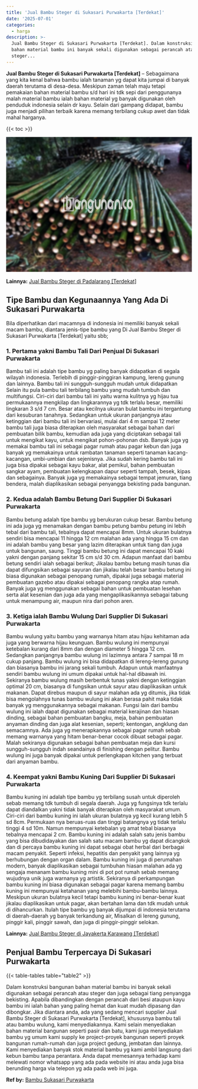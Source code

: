 ```yaml
---
title: 'Jual Bambu Steger di Sukasari Purwakarta [Terdekat]'
date: '2025-07-01'
categories:
  - harga
description: >-
  Jual Bambu Steger di Sukasari Purwakarta [Terdekat]. Dalam konstruksi bangunan
  bahan material bambu ini banyak sekali digunakan sebagai perancah atau
  steger...
---
```


**Jual Bambu Steger di Sukasari Purwakarta \[Terdekat\]** – Sebagaimana yang kita kenal bahwa bambu ialah tanaman yg dapat kita jumpai di banyak daerah terutama di desa-desa. Meskipun zaman telah maju tetapi pemakaian bahan material bambu s/d hari ini tdk sepi dari penggunanya malah material bambu ialah bahan material yg banyak digunakan oleh penduduk indonesia selain dr kayu. Selain dari gampang didapat, bambu juga menjadi pilihan terbaik karena memang terbilang cukup awet dan tidak mahal harganya.

{{< toc >}}

![Jual Bambu Steger di Sukasari Purwakarta [Terdekat]](/images/jual-bambu-tali-33.png)

**Lainnya:** [Jual Bambu Steger di Padalarang \[Terdekat\]](https://bambu.bangunan.co/jual-bambu-steger-di-padalarang-terdekat/)

## Tipe Bambu dan Kegunaannya Yang Ada Di Sukasari Purwakarta

Bila diperhatikan dari macamnya di indonesia ini memiliki banyak sekali macam bambu, diantara jenis-tipe bambu yang Di Jual Bambu Steger di Sukasari Purwakarta \[Terdekat\] yaitu sbb;

### 1\. Pertama yakni Bambu Tali Dari Penjual Di Sukasari Purwakarta

Bambu tali ini adalah tipe bambu yg paling banyak didapatkan di segala wilayah indonesia. Terlebih di pinggir-pinggiran kampung, lereng gunung dan lainnya. Bambu tali ini sungguh-sungguh mudah untuk didapatkan Selain itu pula bambu tali terbilang bambu yang mudah tumbuh dan multifungsi. Ciri-ciri dari bambu tali ini yaitu warna kulitnya yg hijau tua permukaannya mengkilap dan lingkarannya yg tdk terlalu besar, memiliki lingkaran 3 s/d 7 cm. Besar atau kecilnya ukuran bulat bambu ini tergantung dari kesuburan tanahnya. Sedangkan untuk ukuran panjangnya atau ketinggian dari bambu tali ini bervariasi, mulai dari 4 m sampai 12 meter bambu tali juga biasa diterapkan oleh masyarakat sebagai bahan dari pembuatan bilik bambu, kemudian ada juga yang diciptakan sebagai tali untuk mengikat kayu, untuk mengikat pohon-pohonan dsb. Banyak juga yg memakai bambu tali ini sebagai pagar rumah atau pagar kebun dan juga banyak yg memakainya untuk rambatan tanaman seperti tanaman kacang-kacangan, umbi-umbian dan sejenisnya. Jika sudah kering bambu tali ini juga bisa dipakai sebagai kayu bakar, alat pemikul, bahan pembuatan sangkar ayam, pembuatan kelengkapan dapur seperti tampah, besek, kipas dan sebagainya. Banyak juga yg memakainya sebagai tempat jemuran, tiang bendera, malah diaplikasikan sebagai penyangga bekisting pada bangunan.

### 2\. Kedua adalah Bambu Betung Dari Supplier Di Sukasari Purwakarta

Bambu betung adalah tipe bambu yg berukuran cukup besar. Bambu betung ini ada juga yg menamakan dengan bambu petung bambu petung ini lebih tebal dari bambu tali, tebalnya dapat mencapai 8mm. Untuk ukuran bulatnya sendiri bisa mencapai 11 hingga 12 cm malahan ada yang hingga 15 cm dan ini adalah bambu yang besar yang lazim diterapkan untuk tiang dan juga untuk bangunan, saung. Tinggi bambu betung ini dapat mencapai 10 kaki yakni dengan panjang sekitar 15 cm s/d 30 cm. Adapun manfaat dari bambu betung sendiri ialah sebagai berikut; Jikalau bambu betung masih tunas dia dapat difungsikan sebagai sayuran dan jikalau telah besar bambu betung ini biasa digunakan sebagai penopang rumah, dipakai juga sebagai material pembuatan gazebo atau dipakai sebagai penopang rangka atap rumah. Banyak juga yg menggunakan sebagai bahan untuk pembuatan lesehan serta alat kesenian dan juga ada yang mengaplikasikannya sebagai tabung untuk menampung air, maupun nira dari pohon aren.

### 3\. Ketiga ialah Bambu Wulung Dari Supplier Di Sukasari Purwakarta

Bambu wulung yaitu bambu yang warnanya hitam atau hijau kehitaman ada juga yang berwarna hijau keunguan. Bambu wulung ini mempunyai ketebalan kurang dari 8mm dan dengan diameter 5 hingga 12 cm. Sedangkan panjangnya bambu wulung ini lazimnya antara 7 sampai 18 m cukup panjang. Bambu wulung ini bisa didapatkan di lereng-lereng gunung dan biasanya bambu ini jarang sekali tumbuh. Adapun untuk manfaatnya sendiri bambu wulung ini umum dipakai untuk hal-hal dibawah ini. Sekiranya bambu wulung masih berbentuk tunas yakni dengan ketinggian optimal 20 cm, biasanya di fungsikan untuk sayur atau diaplikasikan untuk makanan. Dapat direbus maupun di sayur malahan ada yg ditumis, jika tidak bisa mengolahnya tunas bambu wulung ini akan berasa pahit maka tidak banyak yg menggunakannya sebagai makanan. Fungsi lain dari bambu wulung ini ialah dapat digunakan sebagai material kerajinan dan hiasan dinding, sebagai bahan pembuatan bangku, meja, bahan pembuatan anyaman dinding dan juga alat kesenian, seperti; kentongan, angklung dan semacamnya. Ada juga yg menerapkannya sebagai pagar rumah sebab memang warnanya yang hitam benar-benar cocok dibuat sebagai pagar. Malah sekiranya digunakan sebagai bahan pembuatan meja dan kursi sungguh-sungguh indah seandainya di finishing dengan pelitur. Bambu wulung ini juga banyak dipakai untuk perlengkapan kitchen yang terbuat dari anyaman bambu.

### 4\. Keempat yakni Bambu Kuning Dari Supplier Di Sukasari Purwakarta

Bambu kuning ini adalah tipe bambu yg terbilang susah untuk diperoleh sebab memang tdk tumbuh di segala daerah. Juga yg fungsinya tdk terlalu dapat diandalkan yakni tidak banyak diterapkan oleh masyarakat umum. Ciri-ciri dari bambu kuning ini ialah ukuran bulatnya yg kecil kurang lebih 5 sd 8cm. Permukaan nya beruas-ruas dan tinggi batangnya yg tidak terlalu tinggi 4 sd 10m. Namun mempunyai ketebalan yg amat tebal biasanya tebalnya mencapai 2 cm. Bambu kuning ini adalah salah satu jenis bambu yang bisa dibudidayakan dan salah satu macam bambu yg dapat dicangkok dan di percaya bambu kuning ini dapat sebagai obat herbal dari berbagai macam penyakit. Seperti infeksi, hepatitis dan penyakit yang lainnya yg berhubungan dengan organ dalam. Bambu kuning ini juga di perumahan modern, banyak diaplikasikan sebagai tumbuhan hiasan malahan ada yg sengaja menanam bambu kuning mini di pot pot rumah sebab memang wujudnya unik juga warnanya yg artistik. Sekiranya di perkampungan bambu kuning ini biasa digunakan sebagai pagar karena memang bambu kuning ini mempunyai ketahanan yang melebihi bambu-bambu lainnya. Meskipun ukuran bulatnya kecil tetapi bambu kuning ini benar-benar kuat jikalau diaplikasikan untuk pagar, akan bertahan lama dan tdk mudah untuk di dihancurkan. Itulah tipe bambu yg banyak dijumpai di indonesia terutama di daerah-daerah yg banyak terkandung air, Misalkan di lereng gunung, pinggir kali, pinggir sawah, dan juga di pinggir-pinggir selokan.

**Lainnya:** [Jual Bambu Steger di Jayakerta Karawang \[Terdekat\]](https://bambu.bangunan.co/jual-bambu-steger-di-jayakerta-karawang-terdekat/)

## Penjual Bambu Terpercaya Di Sukasari Purwakarta

{{< table-tables table="table2" >}}

Dalam konstruksi bangunan bahan material bambu ini banyak sekali digunakan sebagai perancah atau steger dan juga sebagai tiang penyangga bekisting. Apabila dibandingkan dengan perancah dari besi ataupun kayu bambu ini ialah bahan yang paling hemat dan kuat mudah dipasang dan dibongkar. Jika diantara anda, ada yang sedang mencari supplier Jual Bambu Steger di Sukasari Purwakarta \[Terdekat\], khususnya bambu tali atau bambu wulung, kami menyediakannya. Kami selain menyediakan bahan material bangunan seperti pasir dan batu, kami juga menyediakan bambu yg umum kami supply ke project-proyek bangunan seperti proyek bangunan rumah-rumah dan juga project gedung, jembatan dan lainnya. Kami menyediakan banyak stok material bambu yg kami ambil langsung dari kebun bambu tanpa perantara. Anda dapat memesannya terhadap kami melewati nomor whatsapp yang ada pada website ini atau anda juga bisa berunding harga via telepon yg ada pada web ini juga.

**Ref by:** [Bambu Sukasari Purwakarta](https://id.wikipedia.org/wiki/Bambu)
